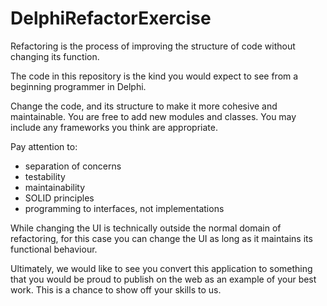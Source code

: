 DelphiRefactorExercise
======================

Refactoring is the process of improving the structure of code without changing its function.

The code in this repository is the kind you would expect to see from a beginning programmer in Delphi.

Change the code, and its structure to make it more cohesive and maintainable.  You are free to add new modules and classes.  You may include any frameworks you think are appropriate.

Pay attention to:
 - separation of concerns
 - testability
 - maintainability
 - SOLID principles
 - programming to interfaces, not implementations

While changing the UI is technically outside the normal domain of refactoring, for this case you can change the UI as long as it maintains its functional behaviour.

Ultimately, we would like to see you convert this application to something that you would be proud to publish on the web as an example of your best work.  This is a chance to show off your skills to us.